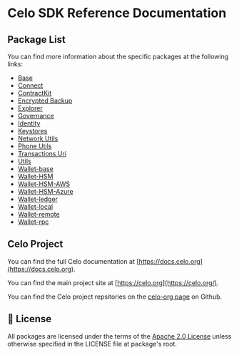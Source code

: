 # Celo SDK Reference Documentation

## Package List

You can find more information about the specific packages at the following links:

- [Base](./base)
- [Connect](./connect)
- [ContractKit](./contractkit)
- [Encrypted Backup](./ecrypted-backup)
- [Explorer](./explorer)
- [Governance](./governance)
- [Identity](./identity)
- [Keystores](./keystores)
- [Network Utils](./network-utils)
- [Phone Utils](./phone-utils)
- [Transactions Uri](./transactions-uri)
- [Utils](./utils)
- [Wallet-base](./wallet-base)
- [Wallet-HSM](./wallet-hsm)
- [Wallet-HSM-AWS](./wallet-hsm-aws)
- [Wallet-HSM-Azure](./wallet-hsm-azure)
- [Wallet-ledger](./wallet-ledger)
- [Wallet-local](./wallet-local)
- [Wallet-remote](./wallet-remote)
- [Wallet-rpc](./wallet-rpc)

## Celo Project

You can find the full Celo documentation at [https://docs.celo.org](https://docs.celo.org).

You can find the main project site at [https://celo.org](https://celo.org/).

You can find the Celo project repsitories on the [celo-org page](https://github.com/celo-org) on Github.

## 📜 <a id="license"></a>License

All packages are licensed under the terms of the [Apache 2.0 License](LICENSE) unless otherwise specified in the LICENSE file at package's root.
